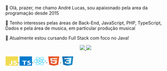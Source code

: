 👋 Olá, prazer, me chamo André Lucas, sou apaixonado pela area da programação desde 2015

👀 Tenho interesses pelas áreas de Back-End, JavaScript, PHP, TypeScript, Dados 
  e pela área de musica, em particular produção musical

🌱 Atualmente estou cursando Full Stack com foco no Java!

<div align="center">
  <a href="https://github.com/lucasouzadev">
  <img height="180em" src="https://github-readme-stats.vercel.app/api?username=lucasouzadev&show_icons=true&theme=dracula&include_all_commits=true&count_private=true"/>
  <img height="180em" src="https://github-readme-stats.vercel.app/api/top-langs/?username=lucasouzadev&layout=compact&langs_count=7&theme=dracula"/>
</div>
<div style="display: inline_block"><br>
  <img align="center" alt=-Js" height="30" width="40" src="https://raw.githubusercontent.com/devicons/devicon/master/icons/javascript/javascript-plain.svg">
  <img align="center" alt="Ts" height="30" width="40" src="https://raw.githubusercontent.com/devicons/devicon/master/icons/typescript/typescript-plain.svg">
  <img align="center" alt="React" height="30" width="40" src="https://raw.githubusercontent.com/devicons/devicon/master/icons/react/react-original.svg">
  <img align="center" alt="HTML" height="30" width="40" src="https://raw.githubusercontent.com/devicons/devicon/master/icons/html5/html5-original.svg">
  <img align="center" alt="CSS" height="30" width="40" src="https://raw.githubusercontent.com/devicons/devicon/master/icons/css3/css3-original.svg">
</div>
